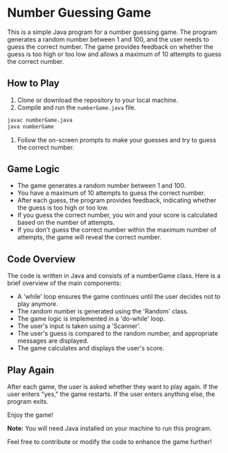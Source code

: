 # Number Guessing Game

This is a simple Java program for a number guessing game. The program generates a random number between 1 and 100, and the user needs to guess the correct number. The game provides feedback on whether the guess is too high or too low and allows a maximum of 10 attempts to guess the correct number.

## How to Play

1. Clone or download the repository to your local machine.
2. Compile and run the `numberGame.java` file.

```bash
javac numberGame.java
java numberGame

```
1. Follow the on-screen prompts to make your guesses and try to guess the
correct number.

<h2>Game Logic</h2>

<ul>
  <li>The game generates a random number between 1 and 100.</li>
  <li>You have a maximum of 10 attempts to guess the correct number.</li>
  <li>
    After each guess, the program provides feedback, indicating whether the
    guess is too high or too low.
  </li>
  <li>
    If you guess the correct number, you win and your score is calculated based
    on the number of attempts.
  </li>
  <li>
    If you don't guess the correct number within the maximum number of attempts,
    the game will reveal the correct number.
  </li>
</ul>

<h2>Code Overview</h2>
The code is written in Java and consists of a numberGame class. Here is a brief
overview of the main components:

<ul>
  <li>A 'while' loop ensures the game continues until the user decides not to play anymore.</li>
  <li>The random number is generated using the 'Random' class.</li>
  <li>The game logic is implemented in a 'do-while' loop.</li>
  <li>The user's input is taken using a 'Scanner'.</li>
  <li>The user's guess is compared to the random number, and appropriate messages are displayed.</li>
  <li>The game calculates and displays the user's score.</li>
</ul>

<h2>Play Again</h2>

After each game, the user is asked whether they want to play again. If the user enters "yes," the game restarts. If the user enters anything else, the program exits.

Enjoy the game!

<b>Note:</b> You will need Java installed on your machine to run this program.

Feel free to contribute or modify the code to enhance the game further!

